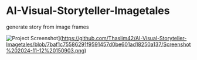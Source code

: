 # AI-Visual-Storyteller-Imagetales
generate story from image frames

![Project Screenshot]([assets/screenshot.png)](https://github.com/Thaslim42/AI-Visual-Storyteller-Imagetales/blob/7baf1c75586291f9591457d0be601ad18250a137/Screenshot%202024-11-12%20150903.png)
